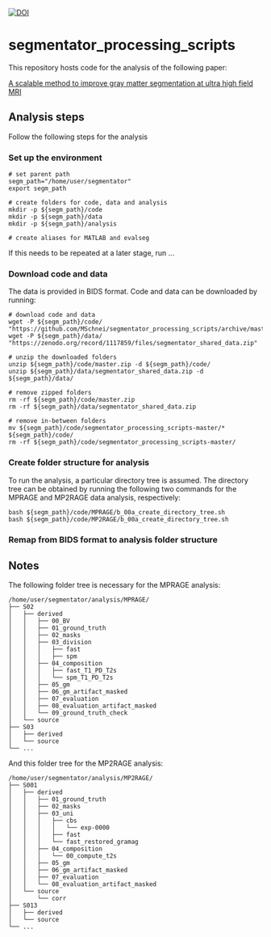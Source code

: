 [![DOI](https://zenodo.org/badge/104360271.svg)](https://zenodo.org/badge/latestdoi/104360271)

# segmentator_processing_scripts

This repository hosts code for the analysis of the following paper:

[A scalable method to improve gray matter segmentation at ultra high field MRI](https://www.biorxiv.org/content/early/2018/01/10/245738)

## Analysis steps
Follow the following steps for the analysis

### Set up the environment
```
# set parent path
segm_path="/home/user/segmentator"
export segm_path

# create folders for code, data and analysis
mkdir -p ${segm_path}/code
mkdir -p ${segm_path}/data
mkdir -p ${segm_path}/analysis

# create aliases for MATLAB and evalseg

```

If this needs to be repeated at a later stage, run ...


### Download code and data
The data is provided in BIDS format. Code and data can be downloaded by running:
```
# download code and data
wget -P ${segm_path}/code/ "https://github.com/MSchnei/segmentator_processing_scripts/archive/master.zip"
wget -P ${segm_path}/data/ "https://zenodo.org/record/1117859/files/segmentator_shared_data.zip"

# unzip the downloaded folders
unzip ${segm_path}/code/master.zip -d ${segm_path}/code/
unzip ${segm_path}/data/segmentator_shared_data.zip -d ${segm_path}/data/

# remove zipped folders
rm -rf ${segm_path}/code/master.zip
rm -rf ${segm_path}/data/segmentator_shared_data.zip

# remove in-between folders
mv ${segm_path}/code/segmentator_processing_scripts-master/* ${segm_path}/code/
rm -rf ${segm_path}/code/segmentator_processing_scripts-master/
```

### Create folder structure for analysis
To run the analysis, a particular directory tree is assumed.
The directory tree can be obtained by running the following two commands for the
MPRAGE and MP2RAGE data analysis, respectively:
```
bash ${segm_path}/code/MPRAGE/b_00a_create_directory_tree.sh
bash ${segm_path}/code/MP2RAGE/b_00a_create_directory_tree.sh
```
### Remap from BIDS format to analysis folder structure



## Notes
The following folder tree is necessary for the MPRAGE analysis:
```
/home/user/segmentator/analysis/MPRAGE/
├── S02
│   ├── derived
│   │   ├── 00_BV
│   │   ├── 01_ground_truth
│   │   ├── 02_masks
│   │   ├── 03_division
│   │   │   ├── fast
│   │   │   ├── spm
│   │   ├── 04_composition
│   │   │   ├── fast_T1_PD_T2s
│   │   │   └── spm_T1_PD_T2s
│   │   ├── 05_gm
│   │   ├── 06_gm_artifact_masked
│   │   ├── 07_evaluation
│   │   ├── 08_evaluation_artifact_masked
│   │   └── 09_ground_truth_check
│   └── source
├── S03
│   ├── derived
│   └── source
└── ...
```

And this folder tree for the MP2RAGE analysis:
```
/home/user/segmentator/analysis/MP2RAGE/
├── S001
│   ├── derived
│   │   ├── 01_ground_truth
│   │   ├── 02_masks
│   │   ├── 03_uni
│   │   │   ├── cbs
│   │   │   │   └── exp-0000
│   │   │   ├── fast
│   │   │   └── fast_restored_gramag
│   │   ├── 04_composition
│   │   │   └── 00_compute_t2s
│   │   ├── 05_gm
│   │   ├── 06_gm_artifact_masked
│   │   ├── 07_evaluation
│   │   └── 08_evaluation_artifact_masked
│   └── source
│       └── corr
├── S013
│   ├── derived
│   └── source
└── ...
```
